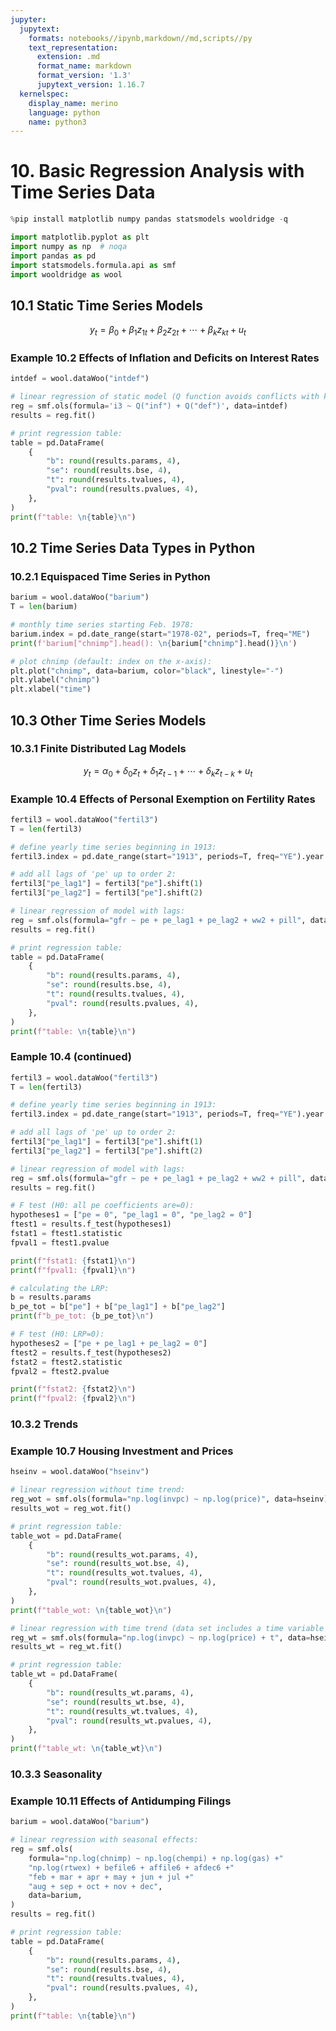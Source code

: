 ```yaml
---
jupyter:
  jupytext:
    formats: notebooks//ipynb,markdown//md,scripts//py
    text_representation:
      extension: .md
      format_name: markdown
      format_version: '1.3'
      jupytext_version: 1.16.7
  kernelspec:
    display_name: merino
    language: python
    name: python3
---
```


# 10. Basic Regression Analysis with Time Series Data

```python
%pip install matplotlib numpy pandas statsmodels wooldridge -q
```

```python
import matplotlib.pyplot as plt
import numpy as np  # noqa
import pandas as pd
import statsmodels.formula.api as smf
import wooldridge as wool
```

## 10.1 Static Time Series Models

$$ y_t = \beta_0 + \beta_1 z_{1t} + \beta_2 z_{2t} + \cdots + \beta_k z_{kt} + u_t $$

### Example 10.2 Effects of Inflation and Deficits on Interest Rates

```python
intdef = wool.dataWoo("intdef")

# linear regression of static model (Q function avoids conflicts with keywords):
reg = smf.ols(formula='i3 ~ Q("inf") + Q("def")', data=intdef)
results = reg.fit()

# print regression table:
table = pd.DataFrame(
    {
        "b": round(results.params, 4),
        "se": round(results.bse, 4),
        "t": round(results.tvalues, 4),
        "pval": round(results.pvalues, 4),
    },
)
print(f"table: \n{table}\n")
```

## 10.2 Time Series Data Types in Python

### 10.2.1 Equispaced Time Series in Python

```python
barium = wool.dataWoo("barium")
T = len(barium)

# monthly time series starting Feb. 1978:
barium.index = pd.date_range(start="1978-02", periods=T, freq="ME")
print(f'barium["chnimp"].head(): \n{barium["chnimp"].head()}\n')
```

```python
# plot chnimp (default: index on the x-axis):
plt.plot("chnimp", data=barium, color="black", linestyle="-")
plt.ylabel("chnimp")
plt.xlabel("time")
```

## 10.3 Other Time Series Models

### 10.3.1 Finite Distributed Lag Models

$$ y_t = \alpha_0 + \delta_0 z_t + \delta_1 z_{t-1} + \cdots + \delta_k z_{t-k} + u_t $$

### Example 10.4 Effects of Personal Exemption on Fertility Rates

```python
fertil3 = wool.dataWoo("fertil3")
T = len(fertil3)

# define yearly time series beginning in 1913:
fertil3.index = pd.date_range(start="1913", periods=T, freq="YE").year

# add all lags of 'pe' up to order 2:
fertil3["pe_lag1"] = fertil3["pe"].shift(1)
fertil3["pe_lag2"] = fertil3["pe"].shift(2)

# linear regression of model with lags:
reg = smf.ols(formula="gfr ~ pe + pe_lag1 + pe_lag2 + ww2 + pill", data=fertil3)
results = reg.fit()

# print regression table:
table = pd.DataFrame(
    {
        "b": round(results.params, 4),
        "se": round(results.bse, 4),
        "t": round(results.tvalues, 4),
        "pval": round(results.pvalues, 4),
    },
)
print(f"table: \n{table}\n")
```

### Eample 10.4 (continued)

```python
fertil3 = wool.dataWoo("fertil3")
T = len(fertil3)

# define yearly time series beginning in 1913:
fertil3.index = pd.date_range(start="1913", periods=T, freq="YE").year

# add all lags of 'pe' up to order 2:
fertil3["pe_lag1"] = fertil3["pe"].shift(1)
fertil3["pe_lag2"] = fertil3["pe"].shift(2)

# linear regression of model with lags:
reg = smf.ols(formula="gfr ~ pe + pe_lag1 + pe_lag2 + ww2 + pill", data=fertil3)
results = reg.fit()

# F test (H0: all pe coefficients are=0):
hypotheses1 = ["pe = 0", "pe_lag1 = 0", "pe_lag2 = 0"]
ftest1 = results.f_test(hypotheses1)
fstat1 = ftest1.statistic
fpval1 = ftest1.pvalue

print(f"fstat1: {fstat1}\n")
print(f"fpval1: {fpval1}\n")
```

```python
# calculating the LRP:
b = results.params
b_pe_tot = b["pe"] + b["pe_lag1"] + b["pe_lag2"]
print(f"b_pe_tot: {b_pe_tot}\n")
```

```python
# F test (H0: LRP=0):
hypotheses2 = ["pe + pe_lag1 + pe_lag2 = 0"]
ftest2 = results.f_test(hypotheses2)
fstat2 = ftest2.statistic
fpval2 = ftest2.pvalue

print(f"fstat2: {fstat2}\n")
print(f"fpval2: {fpval2}\n")
```

### 10.3.2 Trends

### Example 10.7 Housing Investment and Prices

```python
hseinv = wool.dataWoo("hseinv")

# linear regression without time trend:
reg_wot = smf.ols(formula="np.log(invpc) ~ np.log(price)", data=hseinv)
results_wot = reg_wot.fit()

# print regression table:
table_wot = pd.DataFrame(
    {
        "b": round(results_wot.params, 4),
        "se": round(results_wot.bse, 4),
        "t": round(results_wot.tvalues, 4),
        "pval": round(results_wot.pvalues, 4),
    },
)
print(f"table_wot: \n{table_wot}\n")
```

```python
# linear regression with time trend (data set includes a time variable t):
reg_wt = smf.ols(formula="np.log(invpc) ~ np.log(price) + t", data=hseinv)
results_wt = reg_wt.fit()

# print regression table:
table_wt = pd.DataFrame(
    {
        "b": round(results_wt.params, 4),
        "se": round(results_wt.bse, 4),
        "t": round(results_wt.tvalues, 4),
        "pval": round(results_wt.pvalues, 4),
    },
)
print(f"table_wt: \n{table_wt}\n")
```

### 10.3.3 Seasonality

### Example 10.11 Effects of Antidumping Filings

```python
barium = wool.dataWoo("barium")

# linear regression with seasonal effects:
reg = smf.ols(
    formula="np.log(chnimp) ~ np.log(chempi) + np.log(gas) +"
    "np.log(rtwex) + befile6 + affile6 + afdec6 +"
    "feb + mar + apr + may + jun + jul +"
    "aug + sep + oct + nov + dec",
    data=barium,
)
results = reg.fit()

# print regression table:
table = pd.DataFrame(
    {
        "b": round(results.params, 4),
        "se": round(results.bse, 4),
        "t": round(results.tvalues, 4),
        "pval": round(results.pvalues, 4),
    },
)
print(f"table: \n{table}\n")
```
